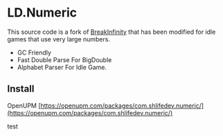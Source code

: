 # LD.Numeric
This source code is a fork of [BreakInfinity](https://github.com/Razenpok/BreakInfinity.cs) that has been modified for idle games that use very large numbers.

- GC Friendly
- Fast Double Parse For BigDouble
- Alphabet Parser For Idle Game.

## Install
OpenUPM [https://openupm.com/packages/com.shlifedev.numeric/](https://openupm.com/packages/com.shlifedev.numeric/)

test